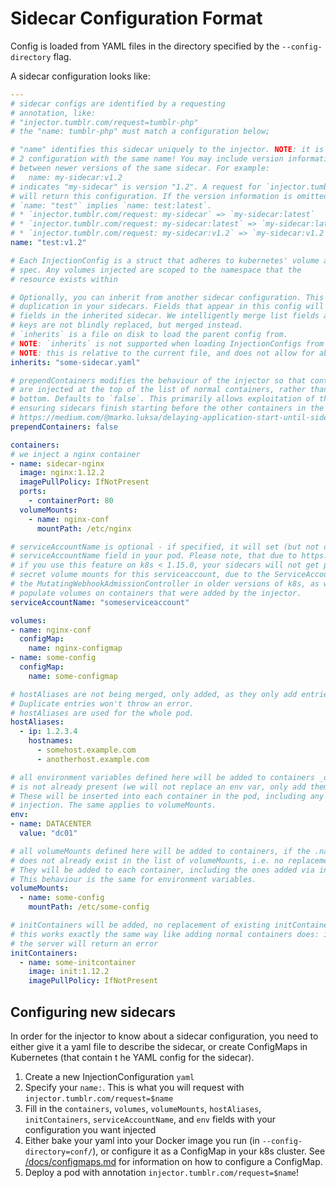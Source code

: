 # Sidecar Configuration Format

Config is loaded from YAML files in the directory specified by the
`--config-directory` flag.

A sidecar configuration looks like:

```yaml
---
# sidecar configs are identified by a requesting
# annotation, like:
# "injector.tumblr.com/request=tumblr-php"
# the "name: tumblr-php" must match a configuration below; 

# "name" identifies this sidecar uniquely to the injector. NOTE: it is an error to load
# 2 configuration with the same name! You may include version information in the name to disambiguate
# between newer versions of the same sidecar. For example:
#   name: my-sidecar:v1.2
# indicates "my-sidecar" is version "1.2". A request for `injector.tumblr.com/request: my-sidecar:v1.2`
# will return this configuration. If the version information is omitted, "latest" is assumed.
# `name: "test"` implies `name: test:latest`.
# * `injector.tumblr.com/request: my-sidecar` => `my-sidecar:latest`
# * `injector.tumblr.com/request: my-sidecar:latest` => `my-sidecar:latest`
# * `injector.tumblr.com/request: my-sidecar:v1.2` => `my-sidecar:v1.2`
name: "test:v1.2"

# Each InjectionConfig is a struct that adheres to kubernetes' volume and containers
# spec. Any volumes injected are scoped to the namespace that the
# resource exists within

# Optionally, you can inherit from another sidecar configuration. This is useful to reduce
# duplication in your sidecars. Fields that appear in this config will override and replace
# fields in the inherited sidecar. We intelligently merge list fields as well, so top level
# keys are not blindly replaced, but merged instead.
# `inherits` is a file on disk to load the parent config from.
# NOTE: `inherits` is not supported when loading InjectionConfigs from ConfigMap
# NOTE: this is relative to the current file, and does not allow for absolute pathing!
inherits: "some-sidecar.yaml"

# prependContainers modifies the behaviour of the injector so that containers
# are injected at the top of the list of normal containers, rather than the
# bottom. Defaults to `false`. This primarily allows exploitation of this workaround for
# ensuring sidecars finish starting before the other containers in the pod are launched:
# https://medium.com/@marko.luksa/delaying-application-start-until-sidecar-is-ready-2ec2d21a7b74
prependContainers: false

containers:
# we inject a nginx container
- name: sidecar-nginx
  image: nginx:1.12.2
  imagePullPolicy: IfNotPresent
  ports:
    - containerPort: 80
  volumeMounts:
    - name: nginx-conf
      mountPath: /etc/nginx

# serviceAccountName is optional - if specified, it will set (but not overwrite an existing!)
# serviceAccountName field in your pod. Please note, that due to https://github.com/kubernetes/kubernetes/pull/78080
# if you use this feature on k8s < 1.15.0, your sidecars will not get properly initialized with the associated
# secret volume mounts for this serviceaccount, due to the ServiceAccountController running before
# the MutatingWebhookAdmissionController in older versions of k8s, as well as not _rerunning_ after the MWAC to
# populate volumes on containers that were added by the injector.
serviceAccountName: "someserviceaccount"

volumes:
- name: nginx-conf
  configMap:
    name: nginx-configmap
- name: some-config
  configMap:
    name: some-configmap

# hostAliases are not being merged, only added, as they only add entries to /etc/hosts in the containers.
# Duplicate entries won't throw an error.
# hostAliases are used for the whole pod.
hostAliases:
  - ip: 1.2.3.4
    hostnames:
      - somehost.example.com
      - anotherhost.example.com

# all environment variables defined here will be added to containers _only_ if the .Name
# is not already present (we will not replace an env var, only add them)
# These will be inserted into each container in the pod, including any containers added via
# injection. The same applies to volumeMounts.
env:
- name: DATACENTER
  value: "dc01"

# all volumeMounts defined here will be added to containers, if the .name attribute
# does not already exist in the list of volumeMounts, i.e. no replacement will be done.
# They will be added to each container, including the ones added via injection.
# This behaviour is the same for environment variables.
volumeMounts:
  - name: some-config
    mountPath: /etc/some-config

# initContainers will be added, no replacement of existing initContainers with the same names will be done
# this works exactly the same way like adding normal containers does: if you have a conflicting name,
# the server will return an error
initContainers:
  - name: some-initcontainer
    image: init:1.12.2
    imagePullPolicy: IfNotPresent
```

## Configuring new sidecars

In order for the injector to know about a sidecar configuration, you need to either give it a yaml file to describe the sidecar, or create ConfigMaps in Kubernetes (that contain t  he YAML config for the sidecar).

1. Create a new InjectionConfiguration `yaml`
  1. Specify your `name:`. This is what you will request with `injector.tumblr.com/request=$name`
  2. Fill in the `containers`, `volumes`, `volumeMounts`, `hostAliases`, `initContainers`, `serviceAccountName`, and `env` fields with your configuration you want injected
2. Either bake your yaml into your Docker image you run (in `--config-directory=conf/`), or configure it as a ConfigMap in your k8s cluster. See [/docs/configmaps.md](/docs/configmaps.md) for information on how to configure a ConfigMap.
3. Deploy a pod with annotation `injector.tumblr.com/request=$name`!
